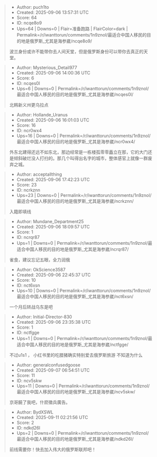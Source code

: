 > - Author: puch1to
> - Created: 2025-09-06 13:57:31 UTC
> - Score: 64
> - ID: ncqe8o9
> - Ups=64 | Downs=0 | Flair=准备跑路 | FlairColor=dark | Permalink=/r/iwanttorun/comments/1n9znol/最适合中国人移民的目的地是俄罗斯_尤其是海参崴/ncqe8o9/
>
> 波兰身份或许不能带你去人间天堂，但是俄罗斯身份可以带你去真正的天堂。

> - Author: Mysterious_Detail977
> - Created: 2025-09-06 14:00:36 UTC
> - Score: 6
> - ID: ncqes0l
> - Ups=6 | Downs=0 | Permalink=/r/iwanttorun/comments/1n9znol/最适合中国人移民的目的地是俄罗斯_尤其是海参崴/ncqes0l/
>
> 北韩新义州更乌拉点

> - Author: Hollande_Uranus
> - Created: 2025-09-06 16:01:03 UTC
> - Score: 16
> - ID: ncr0wx4
> - Ups=16 | Downs=0 | Permalink=/r/iwanttorun/comments/1n9znol/最适合中国人移民的目的地是俄罗斯_尤其是海参崴/ncr0wx4/
>
> 外东北建得还远不如东北，那边经常是一栋楼孤零零矗立在那，它的大门还是倾斜破烂没人打扫的。那几个叫得出名字的城市，整体感官上就像一群废弃之城。

> - Author: acceptallthing
> - Created: 2025-09-06 17:42:23 UTC
> - Score: 23
> - ID: ncrkznn
> - Ups=23 | Downs=0 | Permalink=/r/iwanttorun/comments/1n9znol/最适合中国人移民的目的地是俄罗斯_尤其是海参崴/ncrkznn/
>
> 入籍即填线

> - Author: Mundane_Department25
> - Created: 2025-09-06 18:09:57 UTC
> - Score: 1
> - ID: ncrqr87
> - Ups=1 | Downs=0 | Permalink=/r/iwanttorun/comments/1n9znol/最适合中国人移民的目的地是俄罗斯_尤其是海参崴/ncrqr87/
>
> 雀食，建议忘记五眼，全力润俄

> - Author: OkScience3587
> - Created: 2025-09-06 22:45:37 UTC
> - Score: 10
> - ID: nct6xsn
> - Ups=10 | Downs=0 | Permalink=/r/iwanttorun/comments/1n9znol/最适合中国人移民的目的地是俄罗斯_尤其是海参崴/nct6xsn/
>
> 一个月后转战乌东是吧

> - Author: Initial-Director-830
> - Created: 2025-09-06 23:35:38 UTC
> - Score: 1
> - ID: nctfgge
> - Ups=1 | Downs=0 | Permalink=/r/iwanttorun/comments/1n9znol/最适合中国人移民的目的地是俄罗斯_尤其是海参崴/nctfgge/
>
> 不过u1s1 ， 小红书里的吃腊猪确实特别爱去俄罗斯旅游 不知道为什么

> - Author: generalconfusedgoose
> - Created: 2025-09-07 06:54:51 UTC
> - Score: 11
> - ID: ncv5skw
> - Ups=11 | Downs=0 | Permalink=/r/iwanttorun/comments/1n9znol/最适合中国人移民的目的地是俄罗斯_尤其是海参崴/ncv5skw/
>
> 京哥饒了我吧，什麽徵兵廣告。

> - Author: BydXSWL
> - Created: 2025-09-11 02:21:56 UTC
> - Score: 2
> - ID: ndkd26l
> - Ups=2 | Downs=0 | Permalink=/r/iwanttorun/comments/1n9znol/最适合中国人移民的目的地是俄罗斯_尤其是海参崴/ndkd26l/
>
> 前线需要你！快去加入伟大的俄罗斯联邦吧！
